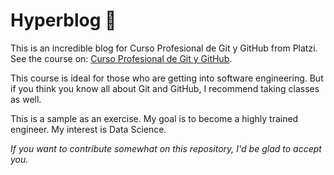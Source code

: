# Hyperblog 💚
This is an incredible blog for Curso Profesional de Git y GitHub from Platzi. See the course on: [Curso Profesional de Git y GitHub](https://platzi.com/cursos/git-github/ "Curso Profesional de Git y GitHub").


This course is ideal for those who are getting into software engineering. But if you think you know all about Git and GitHub, I recommend taking classes as well.

This is a sample as an exercise. My goal is to become a highly trained engineer. My interest is Data Science.

*If you want to contribute somewhat on this repository, I'd be glad to accept you.*